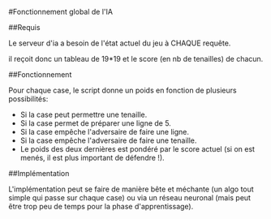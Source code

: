 #Fonctionnement global de l'IA

##Requis

Le serveur d'ia a besoin de l'état actuel du jeu à CHAQUE requête.

il reçoit donc un tableau de 19*19 et le score (en nb de tenailles) de chacun.

##Fonctionnement

Pour chaque case, le script donne un poids en fonction de plusieurs possibilités:

 - Si la case peut permettre une tenaille.
 - Si la case permet de préparer une ligne de 5.
 - Si la case empêche l'adversaire de faire une ligne.
 - Si la case empêche l'adversaire de faire une tenaille.
 - Le poids des deux dernières est pondéré par le score actuel (si on est menés, il est plus important de défendre !).
 
##Implémentation

L'implémentation peut se faire de manière bête et méchante (un algo tout simple qui passe sur chaque case) ou
via un réseau neuronal (mais peut être trop peu de temps pour la phase d'apprentissage).